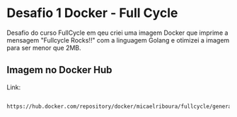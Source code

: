 # Desafio 1 Docker - Full Cycle



Desafio do curso FullCycle em qeu criei uma imagem Docker que imprime a mensagem "Fullcycle Rocks!!" com a linguagem Golang
e otimizei a imagem para ser menor que 2MB.

## Imagem no Docker Hub

Link:

```
    https://hub.docker.com/repository/docker/micaelriboura/fullcycle/general
```
